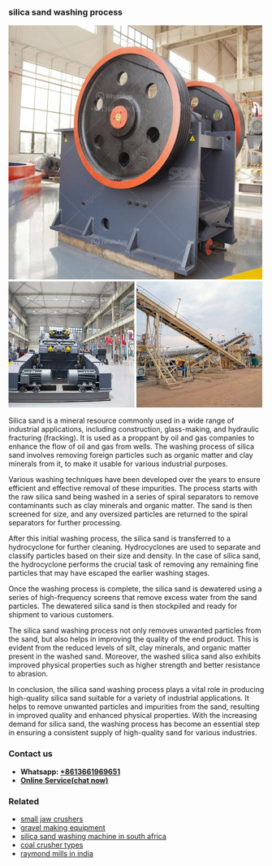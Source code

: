 <h3>silica sand washing process</h3><img src='1702950477.jpg' alt=''><p>Silica sand is a mineral resource commonly used in a wide range of industrial applications, including construction, glass-making, and hydraulic fracturing (fracking). It is used as a proppant by oil and gas companies to enhance the flow of oil and gas from wells. The washing process of silica sand involves removing foreign particles such as organic matter and clay minerals from it, to make it usable for various industrial purposes.</p><p>Various washing techniques have been developed over the years to ensure efficient and effective removal of these impurities. The process starts with the raw silica sand being washed in a series of spiral separators to remove contaminants such as clay minerals and organic matter. The sand is then screened for size, and any oversized particles are returned to the spiral separators for further processing.</p><p>After this initial washing process, the silica sand is transferred to a hydrocyclone for further cleaning. Hydrocyclones are used to separate and classify particles based on their size and density. In the case of silica sand, the hydrocyclone performs the crucial task of removing any remaining fine particles that may have escaped the earlier washing stages.</p><p>Once the washing process is complete, the silica sand is dewatered using a series of high-frequency screens that remove excess water from the sand particles. The dewatered silica sand is then stockpiled and ready for shipment to various customers.</p><p>The silica sand washing process not only removes unwanted particles from the sand, but also helps in improving the quality of the end product. This is evident from the reduced levels of silt, clay minerals, and organic matter present in the washed sand. Moreover, the washed silica sand also exhibits improved physical properties such as higher strength and better resistance to abrasion.</p><p>In conclusion, the silica sand washing process plays a vital role in producing high-quality silica sand suitable for a variety of industrial applications. It helps to remove unwanted particles and impurities from the sand, resulting in improved quality and enhanced physical properties. With the increasing demand for silica sand, the washing process has become an essential step in ensuring a consistent supply of high-quality sand for various industries.</p><h3>Contact us</h3><ul><li><strong>Whatsapp:&nbsp;<a href="https://wa.me/8613661969651">+8613661969651</a></strong></li><li><a href="https://swt.shibang-china.com/?git&amp;zhl&amp;silica sand washing process"><strong>Online Service(chat now)</strong></a></li></ul><h3>Related</h3><ul><li><a href='small jaw crushers.md'>small jaw crushers</a></li><li><a href='gravel making equipment.md'>gravel making equipment</a></li><li><a href='silica sand washing machine in south africa.md'>silica sand washing machine in south africa</a></li><li><a href='coal crusher types.md'>coal crusher types</a></li><li><a href='raymond mills in india.md'>raymond mills in india</a></li></ul>